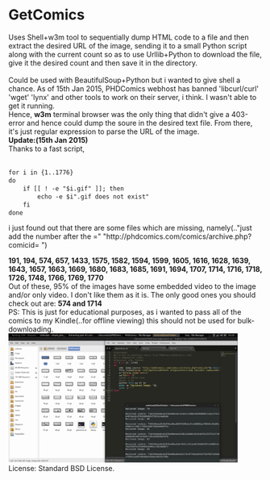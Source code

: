 # GetComics
Uses Shell+w3m tool to sequentially dump HTML code to a file and then extract the desired URL of the image, sending it to a small Python script along with the current count so as to use Urllib+Python to
download the file, give it the desired count and then save it in the directory.
<br><br>
Could be used with BeautifulSoup+Python but i wanted to give shell a chance. As of 15th Jan 2015, PHDComics webhost has banned 'libcurl/curl' 'wget' 'lynx' and other tools to work on their server, i think. I wasn't able to get it running.<br>
Hence, <b>w3m</b> terminal browser was the only thing that didn't give a 403-error and hence could dump the soure in the desired text file. From there, it's just regular expression to parse the URL of the image.
<br><b>Update:(15th Jan 2015)</b><br>
Thanks to a fast script,<br>
<pre><code>
for i in {1..1776}
do
	if [[ ! -e "$i.gif" ]]; then
		echo -e $i".gif does not exist"
	fi
done
</code></pre> i just found out that there are some files which are missing, namely(.."just add the number after the =" "http://phdcomics.com/comics/archive.php?comicid= ")<br><b>
191, 194, 574, 657, 1433, 1575, 1582, 1594, 1599, 1605, 1616, 1628, 1639, 1643, 1657, 1663, 1669, 1680, 1683, 1685, 1691, 1694, 1707, 1714, 1716, 1718, 1726, 1748, 1766, 1769, 1770 </b><br>
Out of these, 95% of the images have some embedded video to the image and/or only video. I don't like them as it is. The only good ones you should check out are: <b>574 and 1714</b><br>
PS: This is just for educational purposes, as i wanted to pass all of the comics to my Kindle(..for offline viewing) this should not be used for bulk-downloading.
<img height=256 width=455 src="test.png"> 
<br>License: Standard BSD License.
